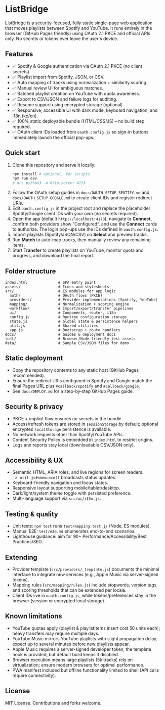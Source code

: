 # ListBridge

ListBridge is a security-focused, fully static single-page web application that moves playlists between Spotify and YouTube. It runs entirely in the browser (GitHub Pages friendly) using OAuth 2.1 PKCE and official APIs only. No secrets or tokens ever leave the user's device.

## Features

- ✅ Spotify & Google authentication via OAuth 2.1 PKCE (no client secrets).
- ✅ Playlist import from Spotify, JSON, or CSV.
- ✅ Auto mapping of tracks using normalization + similarity scoring.
- ✅ Manual review UI for ambiguous matches.
- ✅ Batched playlist creation on YouTube with quota awareness.
- ✅ Export to CSV/JSON and failure logs for auditing.
- ✅ Resume support using encrypted storage (optional).
- ✅ Responsive, accessible UI with dark mode, keyboard navigation, and i18n (ko/en).
- ✅ 100% static deployable bundle (HTML/CSS/JS) – no build step required.
- ✅ OAuth client IDs loaded from `oauth.config.js` so sign-in buttons immediately launch the official pop-ups.

## Quick start

1. Clone this repository and serve it locally:
   ```bash
   npm install # optional, for scripts
   npm run dev
   # or: python3 -m http.server 4173
   ```
2. Follow the OAuth setup guides in `docs/OAUTH_SETUP_SPOTIFY.md` and `docs/OAUTH_SETUP_GOOGLE.md` to create client IDs and register redirect URIs.
3. Edit `oauth.config.js` in the project root and replace the placeholder Spotify/Google client IDs with your own (no secrets required).
4. Open the app (default `http://localhost:4173`), navigate to **Connect**, confirm both providers show “Configured”, and use the **Connect** cards to authorize. The login pop-ups use the IDs defined in `oauth.config.js`.
5. Import playlists (Spotify/JSON/CSV) on **Select** and preview tracks.
6. Run **Match** to auto-map tracks, then manually review any remaining items.
7. Start **Transfer** to create playlists on YouTube, monitor quota and progress, and download the final report.

## Folder structure

```
index.html              # SPA entry point
assets/                 # Icons and stylesheets
src/                    # ES modules for app logic
  auth/                 # OAuth flows (PKCE)
  providers/            # Provider implementations (Spotify, YouTube)
  mapping/              # Normalization + scoring engine
  workflow/             # Import/export/transfer pipelines
  ui/                   # Components, router, i18n
  config.js             # Runtime configuration storage
  state.js              # Global state & persistence helpers
  util.js               # Shared utilities
  app.js                # Bootstrap + route handlers
docs/                   # Guides & deployment docs
test/                   # Browser/Node friendly test assets
data/                   # Sample CSV/JSON files for demo
```

## Static deployment

- Copy the repository contents to any static host (GitHub Pages recommended).
- Ensure the redirect URIs configured in Spotify and Google match the final Pages URL plus `#callback/spotify` and `#callback/google`.
- See `docs/DEPLOY.md` for a step-by-step GitHub Pages guide.

## Security & privacy

- PKCE + implicit flow ensures no secrets in the bundle.
- Access/refresh tokens are stored in `sessionStorage` by default; optional encrypted `localStorage` persistence is available.
- No network requests other than Spotify/YouTube APIs.
- Content Security Policy is embedded in `index.html` to restrict origins.
- Logs and reports stay local (downloadable CSV/JSON only).

## Accessibility & UX

- Semantic HTML, ARIA roles, and live regions for screen readers.
  - `util.js#announce()` broadcasts status updates.
- Keyboard-friendly navigation and focus states.
- Responsive layout supporting mobile/tablet/desktop.
- Dark/light/system theme toggle with persisted preference.
- Multi-language support via `src/ui/i18n.js`.

## Testing & quality

- Unit tests: `npm test` runs `test/mapping.test.js` (Node, ES modules).
- Manual E2E: `test/e2e.md` enumerates end-to-end scenarios.
- Lighthouse guidance: aim for 90+ Performance/Accessibility/Best Practices/SEO.

## Extending

- Provider template (`src/providers/_template.js`) documents the minimal interface to integrate new services (e.g., Apple Music via server-signed tokens).
- Mapping rules (`src/mapping/rules.js`) include stopwords, version tags, and scoring thresholds that can be extended per locale.
- Client IDs live in `oauth.config.js`, while tokens/preferences stay in the browser (session or encrypted local storage).

## Known limitations

- YouTube quotas apply (playlist & playlistItems insert cost 50 units each); heavy transfers may require multiple days.
- YouTube Music mirrors YouTube playlists with slight propagation delay; expect up to several minutes before new playlists appear.
- Apple Music requires a server-signed developer token; the template hook is provided, but default build keeps it disabled.
- Browser execution means large playlists (5k tracks) rely on virtualization; ensure modern browsers for optimal performance.
- PWA manifest included but offline functionality limited to shell (API calls require connectivity).

## License

MIT License. Contributions and forks welcome.
